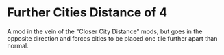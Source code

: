 # Further Cities Distance of 4
A mod in the vein of the "Closer City Distance" mods, but goes in the opposite direction and forces cities to be placed one tile further apart than normal.
